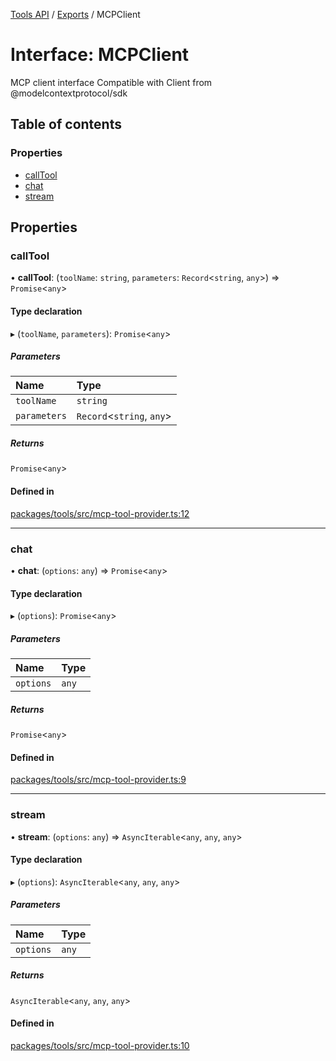 [Tools API](../../) / [Exports](../modules) / MCPClient

# Interface: MCPClient

MCP client interface
Compatible with Client from @modelcontextprotocol/sdk

## Table of contents

### Properties

- [callTool](MCPClient#calltool)
- [chat](MCPClient#chat)
- [stream](MCPClient#stream)

## Properties

### callTool

• **callTool**: (`toolName`: `string`, `parameters`: `Record`\<`string`, `any`\>) => `Promise`\<`any`\>

#### Type declaration

▸ (`toolName`, `parameters`): `Promise`\<`any`\>

##### Parameters

| Name | Type |
| :------ | :------ |
| `toolName` | `string` |
| `parameters` | `Record`\<`string`, `any`\> |

##### Returns

`Promise`\<`any`\>

#### Defined in

[packages/tools/src/mcp-tool-provider.ts:12](https://github.com/woojubb/robota/blob/67406abb83c9116fb1693a24e5876025b7fb3063/packages/tools/src/mcp-tool-provider.ts#L12)

___

### chat

• **chat**: (`options`: `any`) => `Promise`\<`any`\>

#### Type declaration

▸ (`options`): `Promise`\<`any`\>

##### Parameters

| Name | Type |
| :------ | :------ |
| `options` | `any` |

##### Returns

`Promise`\<`any`\>

#### Defined in

[packages/tools/src/mcp-tool-provider.ts:9](https://github.com/woojubb/robota/blob/67406abb83c9116fb1693a24e5876025b7fb3063/packages/tools/src/mcp-tool-provider.ts#L9)

___

### stream

• **stream**: (`options`: `any`) => `AsyncIterable`\<`any`, `any`, `any`\>

#### Type declaration

▸ (`options`): `AsyncIterable`\<`any`, `any`, `any`\>

##### Parameters

| Name | Type |
| :------ | :------ |
| `options` | `any` |

##### Returns

`AsyncIterable`\<`any`, `any`, `any`\>

#### Defined in

[packages/tools/src/mcp-tool-provider.ts:10](https://github.com/woojubb/robota/blob/67406abb83c9116fb1693a24e5876025b7fb3063/packages/tools/src/mcp-tool-provider.ts#L10)
